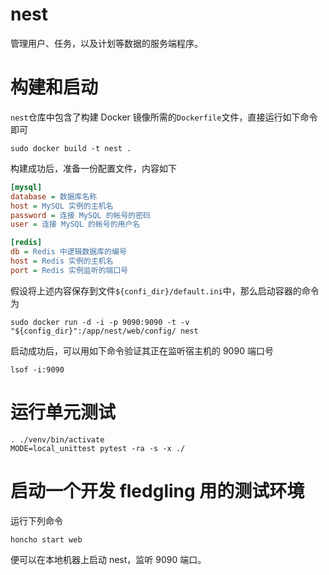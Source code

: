 # nest

管理用户、任务，以及计划等数据的服务端程序。

# 构建和启动

`nest`仓库中包含了构建 Docker 镜像所需的`Dockerfile`文件，直接运行如下命令即可

```shell
sudo docker build -t nest .
```

构建成功后，准备一份配置文件，内容如下

```ini
[mysql]
database = 数据库名称
host = MySQL 实例的主机名
password = 连接 MySQL 的帐号的密码
user = 连接 MySQL 的帐号的用户名

[redis]
db = Redis 中逻辑数据库的编号
host = Redis 实例的主机名
port = Redis 实例监听的端口号
```

假设将上述内容保存到文件`${confi_dir}/default.ini`中，那么启动容器的命令为

```shell
sudo docker run -d -i -p 9090:9090 -t -v "${config_dir}":/app/nest/web/config/ nest
```

启动成功后，可以用如下命令验证其正在监听宿主机的 9090 端口号

```shell
lsof -i:9090
```

# 运行单元测试

```shell
. ./venv/bin/activate
MODE=local_unittest pytest -ra -s -x ./
```

# 启动一个开发 fledgling 用的测试环境

运行下列命令

```shell
honcho start web
```

便可以在本地机器上启动 nest，监听 9090 端口。
